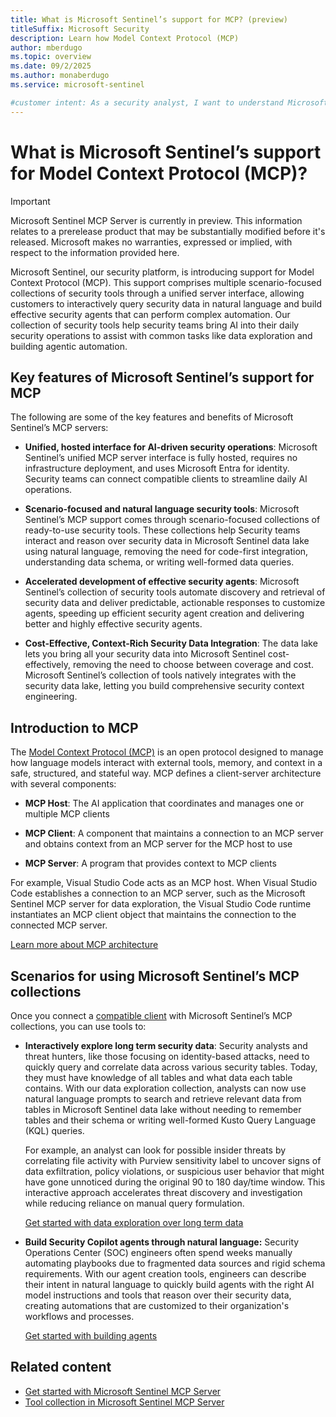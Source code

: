 ```yaml
---
title: What is Microsoft Sentinel’s support for MCP? (preview)
titleSuffix: Microsoft Security  
description: Learn how Model Context Protocol (MCP) 
author: mberdugo
ms.topic: overview
ms.date: 09/2/2025
ms.author: monaberdugo
ms.service: microsoft-sentinel

#customer intent: As a security analyst, I want to understand Microsoft Sentinel’s support for Model Context Protocol (MCP)
---
```


# What is Microsoft Sentinel’s support for Model Context Protocol (MCP)? 

> [!IMPORTANT]
> Microsoft Sentinel MCP Server is currently in preview.
> This information relates to a prerelease product that may be substantially modified before it's released. Microsoft makes no warranties, expressed or implied, with respect to the information provided here.

Microsoft Sentinel, our security platform, is introducing support for Model Context Protocol (MCP). This support comprises multiple scenario-focused collections of security tools through a unified server interface, allowing customers to interactively query security data in natural language and build effective security agents that can perform complex automation. Our collection of security tools help security teams bring AI into their daily security operations to assist with common tasks like data exploration and building agentic automation.

## Key features of Microsoft Sentinel’s support for MCP

The following are some of the key features and benefits of Microsoft Sentinel’s MCP servers:

- **Unified, hosted interface for AI-driven security operations**: Microsoft Sentinel’s unified MCP server interface is fully hosted, requires no infrastructure deployment, and uses Microsoft Entra for identity. Security teams can connect compatible clients to streamline daily AI operations.

- **Scenario-focused and natural language security tools**: Microsoft Sentinel’s MCP support comes through scenario-focused collections of ready-to-use security tools. These collections help Security teams interact and reason over security data in Microsoft Sentinel data lake using natural language, removing the need for code-first integration, understanding data schema, or writing well-formed data queries.

- **Accelerated development of effective security agents**: Microsoft Sentinel’s collection of security tools automate discovery and retrieval of security data and deliver predictable, actionable responses to customize agents, speeding up efficient security agent creation and delivering better and highly effective security agents.

- **Cost-Effective, Context-Rich Security Data Integration**: The data lake lets you bring all your security data into Microsoft Sentinel cost-effectively, removing the need to choose between coverage and cost. Microsoft Sentinel’s collection of tools natively integrates with the security data lake, letting you build comprehensive security context engineering.


## Introduction to MCP 

The [Model Context Protocol (MCP)](https://modelcontextprotocol.io/) is an open protocol designed to manage how language models interact with external tools, memory, and context in a safe, structured, and stateful way. MCP defines a client-server architecture with several components: 

- **MCP Host**: The AI application that coordinates and manages one or multiple MCP clients

- **MCP Client**: A component that maintains a connection to an MCP server and obtains context from an MCP server for the MCP host to use

- **MCP Server**: A program that provides context to MCP clients

For example, Visual Studio Code acts as an MCP host. When Visual Studio Code establishes a connection to an MCP server, such as the Microsoft Sentinel MCP server for data exploration, the Visual Studio Code runtime instantiates an MCP client object that maintains the connection to the connected MCP server.

[Learn more about MCP architecture](https://modelcontextprotocol.io/docs/learn/architecture)

## Scenarios for using Microsoft Sentinel’s MCP collections

Once you connect a [compatible client](sentinel-mcp-get-started.md#supported-code-editors-and-agent-platforms) with Microsoft Sentinel’s MCP collections, you can use tools to:

- **Interactively explore long term security data**: Security analysts and threat hunters, like those focusing on identity-based attacks, need to quickly query and correlate data across various security tables. Today, they must have knowledge of all tables and what data each table contains. With our data exploration collection, analysts can now use natural language prompts to search and retrieve relevant data from tables in Microsoft Sentinel data lake without needing to remember tables and their schema or writing well-formed Kusto Query Language (KQL) queries.  

  For example, an analyst can look for possible insider threats by correlating file activity with Purview sensitivity label to uncover signs of data exfiltration, policy violations, or suspicious user behavior that might have gone unnoticed during the original 90 to 180 day/time window. This interactive approach accelerates threat discovery and investigation while reducing reliance on manual query formulation. 
  
    [Get started with data exploration over long term data](sentinel-mcp-data-exploration-tool.md)
  
- **Build Security Copilot agents through natural language:** Security Operations Center (SOC) engineers often spend weeks manually automating playbooks due to fragmented data sources and rigid schema requirements. With our agent creation tools, engineers can describe their intent in natural language to quickly build agents with the right AI model instructions and tools that reason over their security data, creating automations that are customized to their organization's workflows and processes.  

  [Get started with building agents](sentinel-mcp-agent-creation-tool.md)


## Related content
- [Get started with Microsoft Sentinel MCP Server](sentinel-mcp-get-started.md)
- [Tool collection in Microsoft Sentinel MCP Server](sentinel-mcp-tools-overview.md)